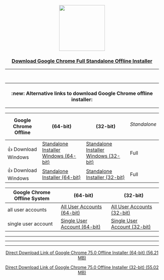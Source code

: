 
<!--
##### Download New Google Chrome Offline Installer
##### Google Chrome Standalone Offline Installer Preview More Download
-->
<!--
Download.New.Google.Chrome.Offline.Installer
Google Chrome Standalone Offline Installer Preview More Download
-->

<div align="center">

 <br /> <p>

<a href="https://www.google.com/intl/en/chrome/"><img src="https://github.com/PreviewOfflineInstaller/Download.New.Google.Chrome.Offline.Installer/blob/master/icon/Google%7CChrome(September%7C2014).svg" width="150" /></a>
   

### [Download Google Chrome Full Standalone Offline Installer](https://www.askvg.com/official-link-to-download-google-chrome-standalone-offline-installer/)

***

<div align="center">

 <br /> <p>

---
 
 <H3> :new: Alternative links to download Google Chrome offline installer: </H3>
 
---

| Google Chrome Offline | (64-bit) | (32-bit) | <H6>Standalone</H6> | 
|-------------|------------|-----|--------|
| :+1: Download Windows| [Standalone Installer Windows (64-bit)](https://www.google.com/intl/en/chrome/browser/desktop/index.html?standalone=1&platform=win64) | [Standalone Installer Windows (32-bit)](https://www.google.com/intl/en/chrome/browser/desktop/index.html?standalone=1&platform=win) | Full |   
| :+1: Download Windows| [Standalone Installer (64-bit)](https://www.google.com/intl/en/chrome/?standalone=1&platform=win64) | [Standalone Installer (32-bit)](https://www.google.com/intl/en/chrome/?standalone=1&platform=win) | Full |   


| Google Chrome Offline System |  (64-bit) | (32-bit) | 
|---------------|---------------|--------------------------|
| all user accounts | [ All User Accounts (64-bit)](https://www.google.com/chrome/?system=true&standalone=1&platform=win64)  | [ All User Accounts (32-bit)](https://www.google.com/chrome/?system=true&standalone=1&platform=win) |
| single user account | [Single User Account (64-bit)](https://www.google.com/chrome/?standalone=1&platform=win64) | [Single User Account (32-bit)](https://www.google.com/chrome/?standalone=1&platform=win) |



***


---
---

[Direct Download Link of Google Chrome 75.0 Offline Installer (64-bit) (56.21 MB)](https://dl.google.com/tag/s/appguid%3D%7B8A69D345-D564-463C-AFF1-A69D9E530F96%7D%26iid%3D%7BC4348067-C07A-AB3A-24D4-49A0F069B2DC%7D%26lang%3Den%26browser%3D3%26usagestats%3D0%26appname%3DGoogle%2520Chrome%26needsadmin%3Dprefers%26ap%3Dx64-stable-statsdef_1%26installdataindex%3Dempty/chrome/install/ChromeStandaloneSetup64.exe)

[Direct Download Link of Google Chrome 75.0 Offline Installer (32-bit) (55.02 MB)](https://dl.google.com/tag/s/appguid%3D%7B8A69D345-D564-463C-AFF1-A69D9E530F96%7D%26iid%3D%7BC4348067-C07A-AB3A-24D4-49A0F069B2DC%7D%26lang%3Den%26browser%3D3%26usagestats%3D0%26appname%3DGoogle%2520Chrome%26needsadmin%3Dprefers%26ap%3Dstable-arch_x86-statsdef_1%26installdataindex%3Dempty/chrome/install/ChromeStandaloneSetup.exe)



<!-- all user accounts -->

<!--
---
Download Google Chrome Offline (32-bit) Installer
https://www.google.com/intl/en/chrome/browser/desktop/index.html?standalone=1&platform=win
https://www.google.com/intl/en/chrome/?standalone=1&platform=win
***
Download Google Chrome Offline (64-bit) Installer 
https://www.google.com/intl/en/chrome/browser/desktop/index.html?standalone=1&platform=win64
https://www.google.com/intl/en/chrome/?standalone=1&platform=win64
***
[Software Update] Google Chrome Stable Version Available for Download
https://www.askvg.com/download-google-chrome-latest-version/
***
[Tip] How to Restore Classic Theme and UI in Google Chrome
https://www.askvg.com/tip-how-to-restore-classic-theme-and-ui-in-google-chrome/
***
[Tip] How to Restore Classic New Tab Page in Google Chrome
https://www.askvg.com/tip-enable-new-material-design-refresh-ui-on-new-tab-page-in-google-chrome/
***
[Tip] Enable “Extensions” Menu Button in Google Chrome Toolbar
https://www.askvg.com/tip-enable-extensions-menu-button-in-google-chrome-toolbar/
